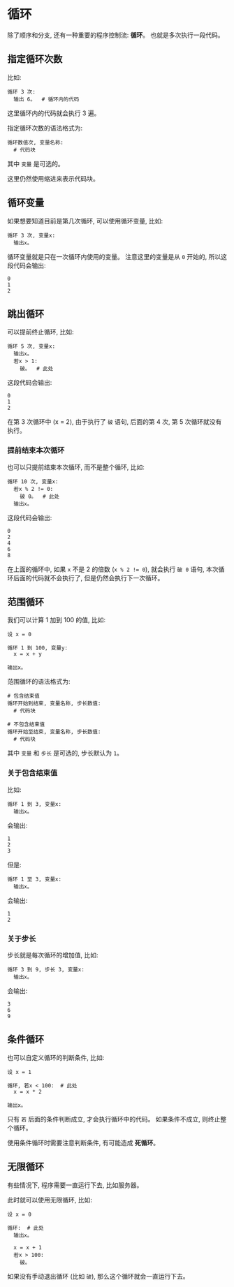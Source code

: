 # 循环

除了顺序和分支, 还有一种重要的程序控制流: **循环**。
也就是多次执行一段代码。


## 指定循环次数

比如:

```
循环 3 次:
  输出 6。  # 循环内的代码
```

这里循环内的代码就会执行 3 遍。

指定循环次数的语法格式为:

```
循环数值次, 变量名称:
  # 代码块
```

其中 `变量` 是可选的。

这里仍然使用缩进来表示代码块。


## 循环变量

如果想要知道目前是第几次循环, 可以使用循环变量, 比如:

```
循环 3 次, 变量x:
  输出x。
```

循环变量就是只在一次循环内使用的变量。
注意这里的变量是从 `0` 开始的, 所以这段代码会输出:

```
0
1
2
```


## 跳出循环

可以提前终止循环, 比如:

```
循环 5 次, 变量x:
  输出x。
  若x > 1:
    破。  # 此处
```

这段代码会输出:

```
0
1
2
```

在第 3 次循环中 (x = 2), 由于执行了 `破` 语句,
后面的第 4 次, 第 5 次循环就没有执行。

### 提前结束本次循环

也可以只提前结束本次循环, 而不是整个循环, 比如:

```
循环 10 次, 变量x:
  若x % 2 != 0:
    破 0。  # 此处
  输出x。
```

这段代码会输出:

```
0
2
4
6
8
```

在上面的循环中, 如果 `x` 不是 2 的倍数 (`x % 2 != 0`),
就会执行 `破 0` 语句, 本次循环后面的代码就不会执行了,
但是仍然会执行下一次循环。


## 范围循环

我们可以计算 1 加到 100 的值, 比如:

```
设 x = 0

循环 1 到 100, 变量y:
  x = x + y

输出x。
```

范围循环的语法格式为:

```
# 包含结束值
循环开始到结束, 变量名称, 步长数值:
  # 代码块

# 不包含结束值
循环开始至结束, 变量名称, 步长数值:
  # 代码块
```

其中 `变量` 和 `步长` 是可选的, 步长默认为 `1`。

### 关于包含结束值

比如:

```
循环 1 到 3, 变量x:
  输出x。
```

会输出:

```
1
2
3
```

但是:

```
循环 1 至 3, 变量x:
  输出x。
```

会输出:

```
1
2
```

### 关于步长

步长就是每次循环的增加值, 比如:

```
循环 3 到 9, 步长 3, 变量x:
  输出x。
```

会输出:

```
3
6
9
```


## 条件循环

也可以自定义循环的判断条件, 比如:

```
设 x = 1

循环, 若x < 100:  # 此处
  x = x * 2

输出x。
```

只有 `若` 后面的条件判断成立, 才会执行循环中的代码。
如果条件不成立, 则终止整个循环。

使用条件循环时需要注意判断条件,
有可能造成 **死循环**。


## 无限循环

有些情况下, 程序需要一直运行下去, 比如服务器。

此时就可以使用无限循环, 比如:

```
设 x = 0

循环:  # 此处
  输出x。

  x = x + 1
  若x > 100:
    破。
```

如果没有手动退出循环 (比如 `破`), 那么这个循环就会一直运行下去。
